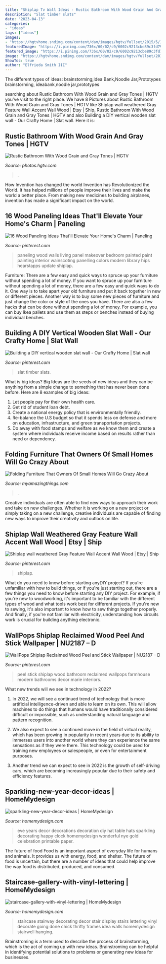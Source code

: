 ```yaml
---
title: "Shiplap Tv Wall Ideas - Rustic Bathroom With Wood Grain And Gray Tones"
description: "Slat timber slats"
date: "2023-04-13"
categories:
- "ideas"
tags: ["ideas"]
images:
- "https://hgtvhome.sndimg.com/content/dam/images/hgtv/fullset/2015/5/1/BP_HFXUP203H_Batson_Master-Bath_01b_AFTER_456135-1029828.jpg.rend.hgtvcom.616.924.suffix/1420504960191.jpeg"
featuredImage: "https://i.pinimg.com/736x/60/02/c9/6002c9213cbe89c3fd799be5f1846bc2.jpg"
featured_image: "https://i.pinimg.com/736x/60/02/c9/6002c9213cbe89c3fd799be5f1846bc2.jpg"
image: "https://hgtvhome.sndimg.com/content/dam/images/hgtv/fullset/2015/5/1/BP_HFXUP203H_Batson_Master-Bath_01b_AFTER_456135-1029828.jpg.rend.hgtvcom.616.924.suffix/1420504960191.jpeg"
ShowToc: true
author: "Elfrieda Smith III"
---
```



The different types of ideas: brainstorming,Idea Bank,Noodle Jar,Prototypes
brainstorming, ideabank,noodle jar,prototypes

	

		
searching about Rustic Bathroom With Wood Grain and Gray Tones | HGTV you've visit to the right place. We have 8 Pictures about Rustic Bathroom With Wood Grain and Gray Tones | HGTV like Shiplap wall weathered Gray Feature Wall Accent Wall Wood | Etsy | Ship, Rustic Bathroom With Wood Grain and Gray Tones | HGTV and also Building a DIY vertical wooden slat wall - Our Crafty Home | Slat wall. Here it is:
		
    
## Rustic Bathroom With Wood Grain And Gray Tones | HGTV

<img loading=lazy src="https://hgtvhome.sndimg.com/content/dam/images/hgtv/fullset/2015/5/1/BP_HFXUP203H_Batson_Master-Bath_01b_AFTER_456135-1029828.jpg.rend.hgtvcom.616.924.suffix/1420504960191.jpeg" onerror="this.onerror=null;this.src='https://tse4.mm.bing.net/th?id=OIP.kjCWxLBzq1a1aUokDkr7ugHaLH&amp;pid=15.1';" alt="Rustic Bathroom With Wood Grain and Gray Tones | HGTV">

_Source: photos.hgtv.com_

>. 

	

How Invention has changed the world
Invention has Revolutionized the World. It has helped millions of people improve their lives and make the world a better place. From making new medicines to building airplanes, invention has made a significant impact on the world.

    
## 16 Wood Paneling Ideas That&#039;ll Elevate Your Home&#039;s Charm | Paneling

<img loading=lazy src="https://i.pinimg.com/736x/b7/84/32/b7843273c1ecae0f1c18c9a298172b50.jpg" onerror="this.onerror=null;this.src='https://tse3.mm.bing.net/th?id=OIP.RHQnLMH-vkkDcvVUZJJ1TgHaLD&amp;pid=15.1';" alt="16 Wood Paneling Ideas That&#039;ll Elevate Your Home&#039;s Charm | Paneling">

_Source: pinterest.com_

>paneling wood walls living panel makeover bedroom painted paint painting interior wainscoting panelling colors modern library hips hearstapps update shiplap. 

	

Furniture: There are a few easy and quick ways to spruce up your furniture without spending a lot of money.
If you want to spruce up your furniture without spending a lot of money, there are a few easy and quick ways to do it. One way is to take apart your old furniture and put it back together in new or different pieces. Another way is to buy some new pieces of furniture and just change the color or style of the ones you have. There are also a few hacks that can be done without spending a lot of money. For example, you can buy Ikea pallets and use them as steps or benches instead of buying individual benches.

    
## Building A DIY Vertical Wooden Slat Wall - Our Crafty Home | Slat Wall

<img loading=lazy src="https://i.pinimg.com/736x/60/02/c9/6002c9213cbe89c3fd799be5f1846bc2.jpg" onerror="this.onerror=null;this.src='https://tse1.mm.bing.net/th?id=OIP.ztMixkoJrR1VMu4HBgJsTQHaJ3&amp;pid=15.1';" alt="Building a DIY vertical wooden slat wall - Our Crafty Home | Slat wall">

_Source: pinterest.com_

>slat timber slats. 

	

What is big ideas?
Big Ideas are the seeds of new ideas and they can be anything from a simple change to something that has never been done before. Here are 8 examples of big ideas: 
1. Let people pay for their own health care. 
2. Get rid of student loan debt. 
3. Create a national energy policy that is environmentally friendly. 
4. Re-balance the U.S budget so that it spends less on defense and more on education, infrastructure, and green transportation projects. 
5. Do away with food stamps and welfare as we know them and create a system where individuals receive income based on results rather than need or dependency. 

    
## Folding Furniture That Owners Of Small Homes Will Go Crazy About

<img loading=lazy src="https://myamazingthings.com/wp-content/uploads/2017/03/bcf42cf06380a3ce155bb08dbdb29197.jpg" onerror="this.onerror=null;this.src='https://tse2.mm.bing.net/th?id=OIP.YRaQRAvLxzXC2Bk2KCBiPAHaHa&amp;pid=15.1';" alt="Folding Furniture That Owners Of Small Homes Will Go Crazy About">

_Source: myamazingthings.com_

>. 

	

Creative individuals are often able to find new ways to approach their work and take on new challenges. Whether it is working on a new project or simply taking on a new challenge, creative individuals are capable of finding new ways to improve their creativity and outlook on life.

    
## Shiplap Wall Weathered Gray Feature Wall Accent Wall Wood | Etsy | Ship

<img loading=lazy src="https://i.pinimg.com/736x/45/c0/53/45c05312fc8910162da14276c3c75974.jpg" onerror="this.onerror=null;this.src='https://tse4.mm.bing.net/th?id=OIP.s--yDizwTxy2Y5KelhpBmgHaLH&amp;pid=15.1';" alt="Shiplap wall weathered Gray Feature Wall Accent Wall Wood | Etsy | Ship">

_Source: pinterest.com_

>shiplap. 

	

What do you need to know before starting anyDIY project?
If you're unfamiliar with how to build things, or if you're just starting out, there are a few things you need to know before starting any DIY project. For example, if you're new to woodworking, it's important to be familiar with the different types of wood and what tools work best for different projects. If you're new to sewing, it's also important to know how to sew things together properly. And finally, if you're not familiar with electricity, understanding how circuits work is crucial for building anything electronic.

    
## WallPops Shiplap Reclaimed Wood Peel And Stick Wallpaper | NU2187 – D

<img loading=lazy src="https://i.pinimg.com/736x/5f/99/13/5f991300c8b9e02e277213ccbebe8623.jpg" onerror="this.onerror=null;this.src='https://tse3.mm.bing.net/th?id=OIP.0LQsO213TFUyaQE_nGvoeQHaJ3&amp;pid=15.1';" alt="WallPops Shiplap Reclaimed Wood Peel and Stick Wallpaper | NU2187 – D">

_Source: pinterest.com_

>peel stick shiplap wood bathroom reclaimed wallpops farmhouse modern bathrooms decor marie interiors. 

	

What new trends will we see in technology in 2022?
1. In 2022, we will see a continued trend of technology that is more artificial intelligence-driven and able to learn on its own. This will allow machines to do things that humans would have traditionally considered difficult or impossible, such as understanding natural language and pattern recognition.
2. We also expect to see a continued move in the field of virtual reality, which has been growing in popularity in recent years due to its ability to immerses users into another world where they can experience the same sensations as if they were there. This technology could be used for training new employees or salespeople, or even for entertainment purposes.

3. Another trend we can expect to see in 2022 is the growth of self-driving cars, which are becoming increasingly popular due to their safety and efficiency features.

    
## Sparkling-new-year-decor-ideas | HomeMydesign

<img loading=lazy src="https://homemydesign.com/wp-content/uploads/2014/12/sparkling-new-year-decor-ideas.jpg" onerror="this.onerror=null;this.src='https://tse4.mm.bing.net/th?id=OIP.BcA4NBgBGXx1VZiCvQQeXQHaLc&amp;pid=15.1';" alt="sparkling-new-year-decor-ideas | HomeMydesign">

_Source: homemydesign.com_

>eve years decor decorations decoration diy hat table hats sparkling decorating happy clock homemydesign wonderful nye gold celebration printable paper. 

	

The future of food
Food is an important aspect of everyday life for humans and animals. It provides us with energy, food, and shelter. The future of food is uncertain, but there are a number of ideas that could help improve the way food is distributed, produced, and consumed.

    
## Staircase-gallery-with-vinyl-lettering | HomeMydesign

<img loading=lazy src="https://homemydesign.com/wp-content/uploads/2014/04/staircase-gallery-with-vinyl-lettering.jpg" onerror="this.onerror=null;this.src='https://tse4.mm.bing.net/th?id=OIP.pDIVfPPTmfKaadygoEpeWAHaJ4&amp;pid=15.1';" alt="staircase-gallery-with-vinyl-lettering | HomeMydesign">

_Source: homemydesign.com_

>staircase stairway decorating decor stair display stairs lettering vinyl decorate going done chick thrifty frames idea walls homemydesign stairwell hanging. 

	

Brainstroming is a term used to describe the process of brainstorming, which is the act of coming up with new ideas. Brainstroming can be helpful in identifying potential solutions to problems or generating new ideas for businesses.

